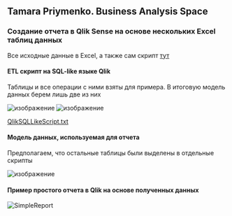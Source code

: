 ## Tamara Priymenko. Business Analysis Space

### Создание отчета в Qlik Sense на основе нескольких Excel таблиц данных

Все исходные данные в Excel, а также сам скрипт [тут](/)

#### ETL скрипт на SQL-like языке Qlik

Таблицы и все операции с ними взяты для примера. В итоговую модель данных берем лишь две из них

![изображение](https://user-images.githubusercontent.com/46677884/197364503-502f9e90-2da0-4073-9a43-1352405c4357.png)
![изображение](https://user-images.githubusercontent.com/46677884/197364509-d3a679ee-40d4-4ab8-b367-703299323156.png)

[QlikSQLLikeScript.txt](https://github.com/tamaraprima/mywayinba/files/9845371/QlikETLScript.txt)

#### Модель данных, используемая для отчета

Предполагаем, что остальные таблицы были выделены в отдельные скрипты 

![изображение](https://user-images.githubusercontent.com/46677884/197364648-1e220bfa-d1df-4bac-9641-93a759d30200.png)

#### Пример простого отчета в Qlik на основе полученных данных

![SimpleReport](https://user-images.githubusercontent.com/46677884/197364538-c438ff26-f65e-47f7-bb56-55f59e82480f.jpg)
